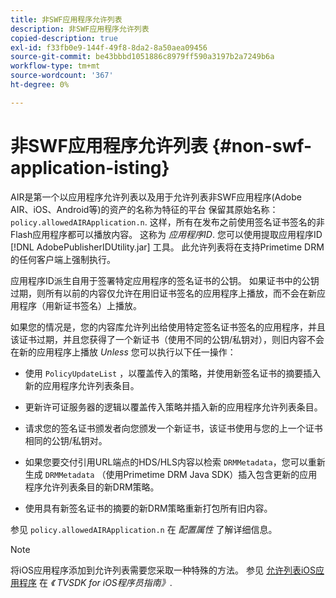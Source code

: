 ```yaml
---
title: 非SWF应用程序允许列表
description: 非SWF应用程序允许列表
copied-description: true
exl-id: f33fb0e9-144f-49f8-8da2-8a50aea09456
source-git-commit: be43bbbd1051886c8979ff590a3197b2a7249b6a
workflow-type: tm+mt
source-wordcount: '367'
ht-degree: 0%

---
```


# 非SWF应用程序允许列表 {#non-swf-application-isting}

AIR是第一个以应用程序允许列表以及用于允许列表非SWF应用程序(Adobe AIR、iOS、Android等)的资产的名称为特征的平台 保留其原始名称： `policy.allowedAIRApplication.n`. 这样，所有在发布之前使用签名证书签名的非Flash应用程序都可以播放内容。 这称为 *应用程序ID*. 您可以使用提取应用程序ID [!DNL AdobePublisherIDUtility.jar] 工具。 此允许列表将在支持Primetime DRM的任何客户端上强制执行。

应用程序ID派生自用于签署特定应用程序的签名证书的公钥。 如果证书中的公钥过期，则所有以前的内容仅允许在用旧证书签名的应用程序上播放，而不会在新应用程序（用新证书签名）上播放。

如果您的情况是，您的内容库允许列出给使用特定签名证书签名的应用程序，并且该证书过期，并且您获得了一个新证书（使用不同的公钥/私钥对），则旧内容不会在新的应用程序上播放 *Unless* 您可以执行以下任一操作：

* 使用 `PolicyUpdateList` ，以覆盖传入的策略，并使用新签名证书的摘要插入新的应用程序允许列表条目。
* 更新许可证服务器的逻辑以覆盖传入策略并插入新的应用程序允许列表条目。
* 请求您的签名证书颁发者向您颁发一个新证书，该证书使用与您的上一个证书相同的公钥/私钥对。
* 如果您要交付引用URL端点的HDS/HLS内容以检索 `DRMMetadata`，您可以重新生成 `DRMMetadata` （使用Primetime DRM Java SDK）插入包含更新的应用程序允许列表条目的新DRM策略。

* 使用具有新签名证书的摘要的新DRM策略重新打包所有旧内容。

参见 `policy.allowedAIRApplication.n` 在 *配置属性* 了解详细信息。

>[!NOTE]
>
>将iOS应用程序添加到允许列表需要您采取一种特殊的方法。 参见 [允许列表iOS应用程序](../../../../../programming/tvsdk-3x-ios-prog/ios-3x-drm-content-security/ios-3x-allowlist-your-ios-application.md) 在 *《 TVSDK for iOS程序员指南》*.
